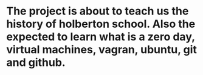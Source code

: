 # The project is about to teach us the history of holberton school. Also the expected to learn what is a zero day, virtual machines, vagran, ubuntu, git and github.
